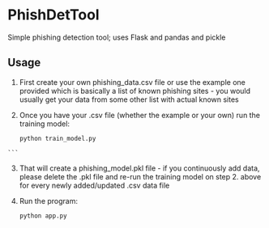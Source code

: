 # PhishDetTool
Simple phishing detection tool; uses Flask and pandas and pickle

## Usage
  1. First create your own phishing_data.csv file or use the example one provided which is basically a list of known phishing sites - you would usually get your data from some other list with actual known sites
     
  2. Once you have your .csv file (whether the example or your own) run the training model:
     ```bash
     python train_model.py
    ```
  3. That will create a phishing_model.pkl file - if you continuously add data, please delete the .pkl file and re-run the training model on step 2. above for every newly added/updated .csv data file
  
  4. Run the program:
     ```bash
     python app.py
     ```
